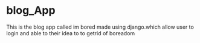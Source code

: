 # blog_App
This is the blog app called im bored  made using django.which allow user to login and able to their idea to to getrid of boreadom

